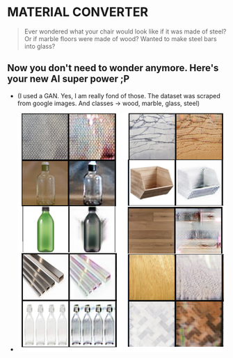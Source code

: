 # MATERIAL CONVERTER

> Ever wondered what your chair would look like if it was made of steel? Or if marble floors were made of wood? Wanted to make steel bars into glass?

## Now you don't need to wonder anymore. Here's your new AI super power ;P
- (I used a GAN. Yes, I am really fond of those. The dataset was scraped from google images. And classes -> wood, marble, glass, steel)

- ![ex](texture.jpg)